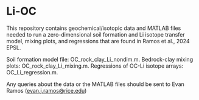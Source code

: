 # Li-OC

This repository contains geochemical/isotopic data and MATLAB files needed to run a zero-dimensional soil formation and Li isotope transfer model, mixing plots, and regressions that are found in Ramos et al., 2024 EPSL.

Soil formation model file: OC_rock_clay_Li_nondim.m.
Bedrock-clay mixing plots: OC_rock_clay_Li_mixing.m. 
Regressions of OC-Li isotope arrays: OC_Li_regression.m.

Any queries about the data or the MATLAB files should be sent to Evan Ramos (evan.j.ramos@rice.edu)
